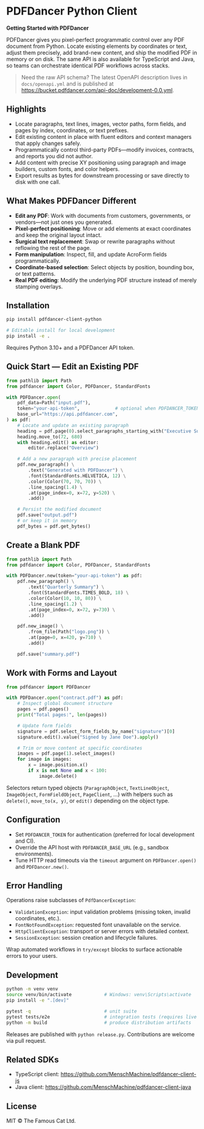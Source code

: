 # PDFDancer Python Client

**Getting Started with PDFDancer**

PDFDancer gives you pixel-perfect programmatic control over any PDF document from Python. Locate existing elements by
coordinates or text, adjust them precisely, add brand-new content, and ship the modified PDF in memory or on disk. The
same API is also available for TypeScript and Java, so teams can orchestrate identical PDF workflows across stacks.

> Need the raw API schema? The latest OpenAPI description lives in `docs/openapi.yml` and is published at
> https://bucket.pdfdancer.com/api-doc/development-0.0.yml.

## Highlights

- Locate paragraphs, text lines, images, vector paths, form fields, and pages by index, coordinates, or text prefixes.
- Edit existing content in place with fluent editors and context managers that apply changes safely.
- Programmatically control third-party PDFs—modify invoices, contracts, and reports you did not author.
- Add content with precise XY positioning using paragraph and image builders, custom fonts, and color helpers.
- Export results as bytes for downstream processing or save directly to disk with one call.

## What Makes PDFDancer Different

- **Edit any PDF**: Work with documents from customers, governments, or vendors—not just ones you generated.
- **Pixel-perfect positioning**: Move or add elements at exact coordinates and keep the original layout intact.
- **Surgical text replacement**: Swap or rewrite paragraphs without reflowing the rest of the page.
- **Form manipulation**: Inspect, fill, and update AcroForm fields programmatically.
- **Coordinate-based selection**: Select objects by position, bounding box, or text patterns.
- **Real PDF editing**: Modify the underlying PDF structure instead of merely stamping overlays.

## Installation

```bash
pip install pdfdancer-client-python

# Editable install for local development
pip install -e .
```

Requires Python 3.10+ and a PDFDancer API token.

## Quick Start — Edit an Existing PDF

```python
from pathlib import Path
from pdfdancer import Color, PDFDancer, StandardFonts

with PDFDancer.open(
    pdf_data=Path("input.pdf"),
    token="your-api-token",             # optional when PDFDANCER_TOKEN is set
    base_url="https://api.pdfdancer.com",
) as pdf:
    # Locate and update an existing paragraph
    heading = pdf.page(0).select_paragraphs_starting_with("Executive Summary")[0]
    heading.move_to(72, 680)
    with heading.edit() as editor:
        editor.replace("Overview")

    # Add a new paragraph with precise placement
    pdf.new_paragraph() \
        .text("Generated with PDFDancer") \
        .font(StandardFonts.HELVETICA, 12) \
        .color(Color(70, 70, 70)) \
        .line_spacing(1.4) \
        .at(page_index=0, x=72, y=520) \
        .add()

    # Persist the modified document
    pdf.save("output.pdf")
    # or keep it in memory
    pdf_bytes = pdf.get_bytes()
```

## Create a Blank PDF

```python
from pathlib import Path
from pdfdancer import Color, PDFDancer, StandardFonts

with PDFDancer.new(token="your-api-token") as pdf:
    pdf.new_paragraph() \
        .text("Quarterly Summary") \
        .font(StandardFonts.TIMES_BOLD, 18) \
        .color(Color(10, 10, 80)) \
        .line_spacing(1.2) \
        .at(page_index=0, x=72, y=730) \
        .add()

    pdf.new_image() \
        .from_file(Path("logo.png")) \
        .at(page=0, x=420, y=710) \
        .add()

    pdf.save("summary.pdf")
```

## Work with Forms and Layout

```python
from pdfdancer import PDFDancer

with PDFDancer.open("contract.pdf") as pdf:
    # Inspect global document structure
    pages = pdf.pages()
    print("Total pages:", len(pages))

    # Update form fields
    signature = pdf.select_form_fields_by_name("signature")[0]
    signature.edit().value("Signed by Jane Doe").apply()

    # Trim or move content at specific coordinates
    images = pdf.page(1).select_images()
    for image in images:
        x = image.position.x()
        if x is not None and x < 100:
            image.delete()
```

Selectors return typed objects (`ParagraphObject`, `TextLineObject`, `ImageObject`, `FormFieldObject`, `PageClient`, …)
with helpers such as `delete()`, `move_to(x, y)`, or `edit()` depending on the object type.

## Configuration

- Set `PDFDANCER_TOKEN` for authentication (preferred for local development and CI).
- Override the API host with `PDFDANCER_BASE_URL` (e.g., sandbox environments).
- Tune HTTP read timeouts via the `timeout` argument on `PDFDancer.open()` and `PDFDancer.new()`.

## Error Handling

Operations raise subclasses of `PdfDancerException`:

- `ValidationException`: input validation problems (missing token, invalid coordinates, etc.).
- `FontNotFoundException`: requested font unavailable on the service.
- `HttpClientException`: transport or server errors with detailed context.
- `SessionException`: session creation and lifecycle failures.

Wrap automated workflows in `try/except` blocks to surface actionable errors to your users.

## Development

```bash
python -m venv venv
source venv/bin/activate            # Windows: venv\Scripts\activate
pip install -e ".[dev]"

pytest -q                           # unit suite
pytest tests/e2e                    # integration tests (requires live API + fixtures)
python -m build                     # produce distribution artifacts
```

Releases are published with `python release.py`. Contributions are welcome via pull request.

## Related SDKs

- TypeScript client: https://github.com/MenschMachine/pdfdancer-client-js
- Java client: https://github.com/MenschMachine/pdfdancer-client-java

## License

MIT © The Famous Cat Ltd.
